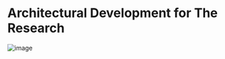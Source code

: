 # Architectural Development for The Research
![image](https://github.com/user-attachments/assets/290fec42-e251-4fea-8b06-6568ab556463)

